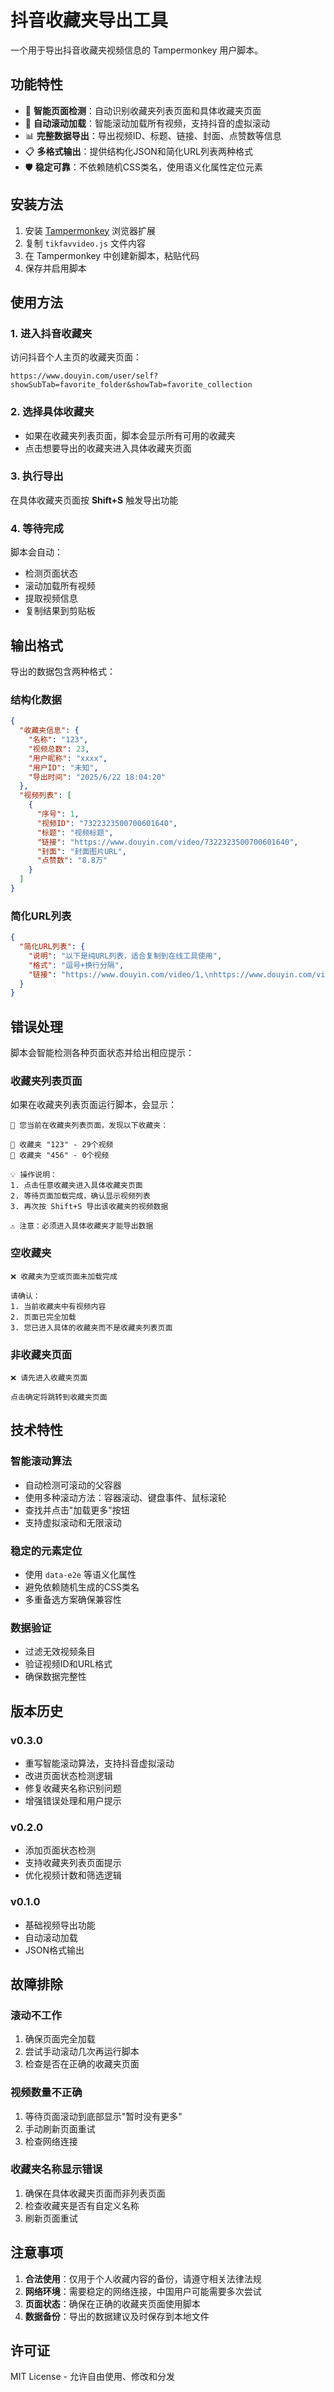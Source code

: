 # 抖音收藏夹导出工具

一个用于导出抖音收藏夹视频信息的 Tampermonkey 用户脚本。

## 功能特性

- 🎯 **智能页面检测**：自动识别收藏夹列表页面和具体收藏夹页面
- 🔄 **自动滚动加载**：智能滚动加载所有视频，支持抖音的虚拟滚动
- 📊 **完整数据导出**：导出视频ID、标题、链接、封面、点赞数等信息
- 📋 **多格式输出**：提供结构化JSON和简化URL列表两种格式
- 🛡️ **稳定可靠**：不依赖随机CSS类名，使用语义化属性定位元素

## 安装方法

1. 安装 [Tampermonkey](https://tampermonkey.net/) 浏览器扩展
2. 复制 `tikfavvideo.js` 文件内容
3. 在 Tampermonkey 中创建新脚本，粘贴代码
4. 保存并启用脚本

## 使用方法

### 1. 进入抖音收藏夹

访问抖音个人主页的收藏夹页面：
```
https://www.douyin.com/user/self?showSubTab=favorite_folder&showTab=favorite_collection
```

### 2. 选择具体收藏夹

- 如果在收藏夹列表页面，脚本会显示所有可用的收藏夹
- 点击想要导出的收藏夹进入具体收藏夹页面

### 3. 执行导出

在具体收藏夹页面按 **Shift+S** 触发导出功能

### 4. 等待完成

脚本会自动：
- 检测页面状态
- 滚动加载所有视频
- 提取视频信息
- 复制结果到剪贴板

## 输出格式

导出的数据包含两种格式：

### 结构化数据
```json
{
  "收藏夹信息": {
    "名称": "123",
    "视频总数": 23,
    "用户昵称": "xxxx",
    "用户ID": "未知",
    "导出时间": "2025/6/22 18:04:20"
  },
  "视频列表": [
    {
      "序号": 1,
      "视频ID": "7322323500700601640",
      "标题": "视频标题",
      "链接": "https://www.douyin.com/video/7322323500700601640",
      "封面": "封面图片URL",
      "点赞数": "8.8万"
    }
  ]
}
```

### 简化URL列表
```json
{
  "简化URL列表": {
    "说明": "以下是纯URL列表，适合复制到在线工具使用",
    "格式": "逗号+换行分隔",
    "链接": "https://www.douyin.com/video/1,\nhttps://www.douyin.com/video/2"
  }
}
```

## 错误处理

脚本会智能检测各种页面状态并给出相应提示：

### 收藏夹列表页面
如果在收藏夹列表页面运行脚本，会显示：
```
📁 您当前在收藏夹列表页面，发现以下收藏夹：

📂 收藏夹 "123" - 29个视频
📂 收藏夹 "456" - 0个视频

💡 操作说明：
1. 点击任意收藏夹进入具体收藏夹页面
2. 等待页面加载完成，确认显示视频列表
3. 再次按 Shift+S 导出该收藏夹的视频数据

⚠️ 注意：必须进入具体收藏夹才能导出数据
```

### 空收藏夹
```
❌ 收藏夹为空或页面未加载完成

请确认：
1. 当前收藏夹中有视频内容
2. 页面已完全加载
3. 您已进入具体的收藏夹而不是收藏夹列表页面
```

### 非收藏夹页面
```
❌ 请先进入收藏夹页面

点击确定将跳转到收藏夹页面
```

## 技术特性

### 智能滚动算法
- 自动检测可滚动的父容器
- 使用多种滚动方法：容器滚动、键盘事件、鼠标滚轮
- 查找并点击"加载更多"按钮
- 支持虚拟滚动和无限滚动

### 稳定的元素定位
- 使用 `data-e2e` 等语义化属性
- 避免依赖随机生成的CSS类名
- 多重备选方案确保兼容性

### 数据验证
- 过滤无效视频条目
- 验证视频ID和URL格式
- 确保数据完整性

## 版本历史

### v0.3.0
- 重写智能滚动算法，支持抖音虚拟滚动
- 改进页面状态检测逻辑
- 修复收藏夹名称识别问题
- 增强错误处理和用户提示

### v0.2.0
- 添加页面状态检测
- 支持收藏夹列表页面提示
- 优化视频计数和筛选逻辑

### v0.1.0
- 基础视频导出功能
- 自动滚动加载
- JSON格式输出

## 故障排除

### 滚动不工作
1. 确保页面完全加载
2. 尝试手动滚动几次再运行脚本
3. 检查是否在正确的收藏夹页面

### 视频数量不正确
1. 等待页面滚动到底部显示"暂时没有更多"
2. 手动刷新页面重试
3. 检查网络连接

### 收藏夹名称显示错误
1. 确保在具体收藏夹页面而非列表页面
2. 检查收藏夹是否有自定义名称
3. 刷新页面重试

## 注意事项

1. **合法使用**：仅用于个人收藏内容的备份，请遵守相关法律法规
2. **网络环境**：需要稳定的网络连接，中国用户可能需要多次尝试
3. **页面状态**：确保在正确的收藏夹页面使用脚本
4. **数据备份**：导出的数据建议及时保存到本地文件

## 许可证

MIT License - 允许自由使用、修改和分发
